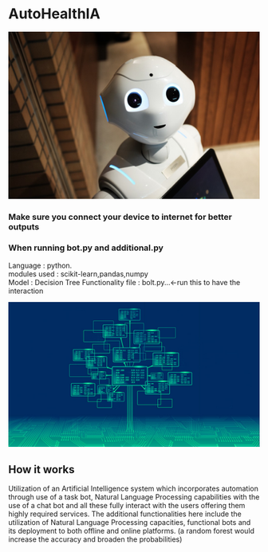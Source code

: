 # AutoHealthIA

![](imgs/dec1.jpg)

### Make sure you connect your device to internet for better outputs
### When running bot.py and additional.py
Language     : python. <br />
modules used : scikit-learn,pandas,numpy <br />
Model        : Decision Tree
Functionality file : bolt.py...<-run this to have the interaction

![](imgs/dec.png)

## How it works

Utilization of an Artificial Intelligence system which incorporates automation through use of a task bot, Natural Language Processing capabilities with the use of a chat bot and all these fully interact with the users offering them highly required services. The additional functionalities here include the utilization of Natural Language Processing capacities, functional bots and its deployment to both offline and online platforms.
(a random forest would increase the accuracy and broaden the probabilities)
